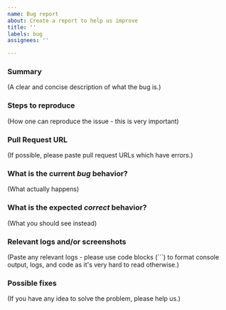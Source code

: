 ```yaml
---
name: Bug report
about: Create a report to help us improve
title: ''
labels: bug
assignees: ''

---
```


### Summary

(A clear and concise description of what the bug is.)

### Steps to reproduce

(How one can reproduce the issue - this is very important)

### Pull Request URL

(If possible, please paste pull request URLs which have errors.)

### What is the current *bug* behavior?

(What actually happens)

### What is the expected *correct* behavior?

(What you should see instead)

### Relevant logs and/or screenshots

(Paste any relevant logs - please use code blocks (\`\`\`) to format console output,
logs, and code as it's very hard to read otherwise.)

### Possible fixes

(If you have any idea to solve the problem, please help us.)
